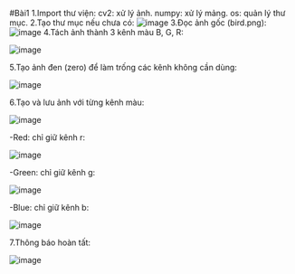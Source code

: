 #Bài1
1.Import thư viện:
cv2: xử lý ảnh.
numpy: xử lý mảng.
os: quản lý thư mục.
2.Tạo thư mục nếu chưa có:
![image](https://github.com/user-attachments/assets/b68e1658-af8f-4ca0-aa76-372ad2b5f357)
3.Đọc ảnh gốc (bird.png):
![image](https://github.com/user-attachments/assets/3884575a-e603-45c8-8fd4-092abf122e87)
4.Tách ảnh thành 3 kênh màu B, G, R:

![image](https://github.com/user-attachments/assets/12ee98b8-0c95-40e4-8bd7-558f9badce80)

5.Tạo ảnh đen (zero) để làm trống các kênh không cần dùng:

![image](https://github.com/user-attachments/assets/72c1f3c7-f627-43fd-9126-6c4c8316ff0b)

6.Tạo và lưu ảnh với từng kênh màu:

![image](https://github.com/user-attachments/assets/393bf25e-abfd-4a57-ba3c-0467d3483ed0)

-Red: chỉ giữ kênh r:


![image](https://github.com/user-attachments/assets/fe51def8-6ba1-4286-9037-1aed81a1079b)


-Green: chỉ giữ kênh g:

![image](https://github.com/user-attachments/assets/4c35648b-ab21-4dbe-87cc-868940a284f8)

-Blue: chỉ giữ kênh b:

![image](https://github.com/user-attachments/assets/3417ca8b-9237-4bc8-b7e2-34ab39955bef)

7.Thông báo hoàn tất:

![image](https://github.com/user-attachments/assets/2f826f3c-4dc3-4f67-81b1-08f57b93fa01)

